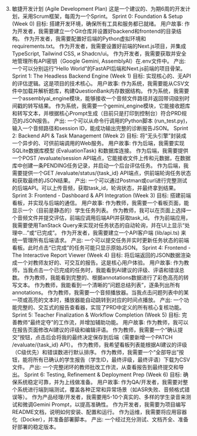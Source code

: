 3. 敏捷开发计划 (Agile Development Plan)
这是一个建议的、为期6周的开发计划，采用Scrum框架，每周为一个Sprint。
Sprint 0: Foundation & Setup (Week 0)
目标: 搭建开发环境，确保所有工具和服务都已就绪。
用户故事:
作为开发者，我需要建立一个Git仓库并设置好backend和frontend的目录结构。
作为开发者，我需要配置好后端的Python虚拟环境和requirements.txt。
作为开发者，我需要设置好前端的Next.js项目，并集成TypeScript, Tailwind CSS, и Shadcn/ui。
作为开发者，我需要获取并安全地管理所有API密钥（Google Gemini, AssemblyAI）在.env文件中。
产出: 一个可以分别运行“Hello World”的FastAPI后端和Next.js前端的项目骨架。
Sprint 1: The Headless Backend Engine (Week 1)
目标: 实现核心的、无API的评估逻辑。这是项目的技术核心。
用户故事:
作为系统，我需要能从CSV文件中加载并解析题库，构建QuestionBank内存数据结构。
作为系统，我需要一个assemblyai_engine模块，能够接收一个音频文件路径并返回带词级别时间戳的转写结果。
作为系统，我需要一个gemini_engine模块，它能接收题库和转写文本，并根据核心Prompt生成（目前只是打印到控制台）符合PRD规范的JSON报告。
产出: 一个可以从命令行调用的Python脚本 (run_test.py)，输入一个音频路径和session ID，能成功输出完整的诊断报告JSON。
Sprint 2: Backend API & Task Management (Week 2)
目标: 将“无头引擎”封装成一个异步的、可供前端调用的Web服务。
用户故事:
作为后端，我需要实现SQLite数据库模型 (EvaluationTask) 和数据库连接。
作为后端，我需要提供一个POST /evaluate/session API端点，它能接收文件上传和元数据，在数据库中创建一条PENDING任务记录，并启动一个后台评估任务。
作为后端，我需要提供一个GET /evaluate/status/{task_id} API端点，供前端轮询任务状态和获取最终的JSON结果。
产出: 一个可以通过Postman或curl进行完整测试的后端API。可以上传音频，获取task_id，轮询状态，并最终拿到结果。
Sprint 3: Frontend - Dashboard & API Integration (Week 3)
目标: 搭建前端看板，并实现与后端的通信。
用户故事:
作为教师，我需要一个看板页面，能显示一个（目前是静态的）学生任务列表。
作为教师，我可以在页面上选择一个音频文件并提交评估，前端应调用后端API并获取task_id。
作为前端应用，我需要使用TanStack Query来实现对任务状态的自动轮询，并在UI上显示“处理中...”或“已完成”。
作为开发者，我需要建立一个API客户端 (lib/api.ts) 来统一管理所有后端请求。
产出: 一个可以提交任务并实时更新任务状态的前端看板。此时点击“已完成”的任务可能只显示原始JSON。
Sprint 4: Frontend - The Interactive Report Viewer (Week 4)
目标: 将后端返回的JSON数据渲染成一个对教师友好的、可交互的报告。这是核心用户体验。
用户故事:
作为教师，当我点击一个已完成的任务时，我能看到AI建议的评级、评语和错误总数。
作为教师，我能看到完整的、根据annotations数据进行了彩色高亮的转写文本。
作为教师，我能看到一个清晰的“问题总结列表”，逐条列出所有annotations。
作为教师，我需要一个音频播放器。当我点击问题列表中的某一项或高亮的文本时，播放器能自动跳转到对应的时间点播放。
产出: 一个功能完整的、交互式的报告查看器，实现了PRD中定义的所有核心复核功能。
Sprint 5: Teacher Finalization & Workflow Completion (Week 5)
目标: 完善教师“最终定夺”的工作流，并增加辅助功能。
用户故事:
作为教师，我可以在报告页面修改AI建议的评级和编辑评语。
作为教师，我需要一个“确认提交”按钮，点击后会将我的最终决定保存到后端（需要新增一个PATCH /evaluate/{task_id} API）。
作为教师，我希望看板列表能根据AI建议的评级（C级优先）和错误数进行默认排序。
作为教师，我需要一个“全部导出”按钮，能将所有已确认的学生报告（学生ID，最终评级，最终评语）下载为CSV文件。
产出: 一个完整闭环的教师批改工作流，从查看报告到最终提交和导出。
Sprint 6: Testing, Refinement & Deployment Prep (Week 6)
目标: 确保系统稳定可靠，并为上线做准备。
用户故事:
作为QA/开发者，我需要对整个系统进行端到端测试，覆盖各种正常和异常场景（如ASR失败、音频格式错误等）。
作为产品经理/开发者，我需要用5-10个真实的、多样的学生录音来测试和微调Gemini Prompt，以提高准确性。
作为开发者，我需要为项目编写README文档，说明如何安装、配置和运行。
作为运维，我需要将应用容器化（Docker），并准备部署脚本。
产出: 一个经过充分测试、文档齐全、准备好部署的稳定版本。